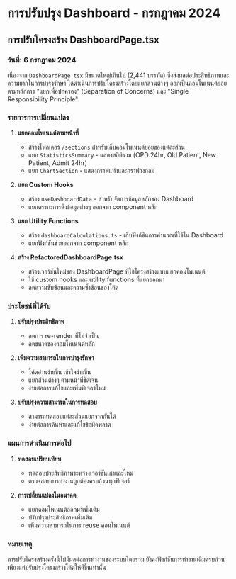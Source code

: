 # การปรับปรุง Dashboard - กรกฎาคม 2024

## การปรับโครงสร้าง DashboardPage.tsx

### วันที่: 6 กรกฎาคม 2024

เนื่องจาก `DashboardPage.tsx` มีขนาดใหญ่เกินไป (2,441 บรรทัด) ซึ่งส่งผลต่อประสิทธิภาพและความยากในการบำรุงรักษา ได้ดำเนินการปรับโครงสร้างโดยแยกส่วนต่างๆ ออกเป็นคอมโพเนนต์ย่อย ตามหลักการ "แยกเพื่อปกครอง" (Separation of Concerns) และ "Single Responsibility Principle"

### รายการการเปลี่ยนแปลง

1. **แยกคอมโพเนนต์ตามหน้าที่**
   - สร้างโฟลเดอร์ `/sections` สำหรับเก็บคอมโพเนนต์ย่อยของแต่ละส่วน
   - แยก `StatisticsSummary` - แสดงสถิติรวม (OPD 24hr, Old Patient, New Patient, Admit 24hr)
   - แยก `ChartSection` - แสดงกราฟแท่งและกราฟวงกลม

2. **แยก Custom Hooks**
   - สร้าง `useDashboardData` - สำหรับจัดการข้อมูลหลักของ Dashboard
   - แยกตรรกะการดึงข้อมูลต่างๆ ออกจาก component หลัก

3. **แยก Utility Functions**
   - สร้าง `dashboardCalculations.ts` - เก็บฟังก์ชันการคำนวณที่ใช้ใน Dashboard
   - แยกฟังก์ชันช่วยออกจาก component หลัก

4. **สร้าง RefactoredDashboardPage.tsx**
   - สร้างเวอร์ชันใหม่ของ DashboardPage ที่ใช้โครงสร้างแบบแยกคอมโพเนนต์
   - ใช้ custom hooks และ utility functions ที่แยกออกมา
   - ลดความซับซ้อนและความซ้ำซ้อนของโค้ด

### ประโยชน์ที่ได้รับ

1. **ปรับปรุงประสิทธิภาพ**
   - ลดการ re-render ที่ไม่จำเป็น
   - ลดขนาดของคอมโพเนนต์หลัก

2. **เพิ่มความสามารถในการบำรุงรักษา**
   - โค้ดอ่านง่ายขึ้น เข้าใจง่ายขึ้น
   - แยกส่วนต่างๆ ตามหน้าที่ชัดเจน
   - ง่ายต่อการแก้ไขและเพิ่มฟีเจอร์ใหม่

3. **ปรับปรุงความสามารถในการทดสอบ**
   - สามารถทดสอบแต่ละส่วนแยกจากกันได้
   - ง่ายต่อการค้นหาและแก้ไขข้อผิดพลาด

### แผนการดำเนินการต่อไป

1. **ทดสอบเปรียบเทียบ**
   - ทดสอบประสิทธิภาพระหว่างเวอร์ชันเก่าและใหม่
   - ตรวจสอบการทำงานถูกต้องครบถ้วนทุกฟีเจอร์

2. **การเปลี่ยนแปลงในอนาคต**
   - แยกคอมโพเนนต์ออกมาเพิ่มเติม
   - ปรับปรุงประสิทธิภาพเพิ่มเติม
   - เพิ่มความสามารถในการ reuse คอมโพเนนต์

### หมายเหตุ

การปรับโครงสร้างครั้งนี้ไม่มีผลต่อการทำงานของระบบโดยรวม ยังคงฟังก์ชันการทำงานเดิมครบถ้วน เพียงแต่ปรับปรุงโครงสร้างโค้ดให้ดีขึ้นเท่านั้น 